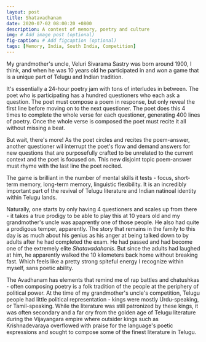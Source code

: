 ```yaml
---
layout: post
title: Shatavadhanam
date: 2020-07-02 08:00:20 +0800
description: A contest of memory, poetry and culture
img: # Add image post (optional)
fig-caption: # Add figcaption (optional)
tags: [Memory, India, South India, Competition]
---
```


My grandmother's uncle, Veluri Sivarama Sastry was born around 1900, I think, and when he was 10 years old he participated in and won a game that is a unique part of Telugu and Indian tradition.

It's essentially a 24-hour poetry jam with tons of interludes in between. The poet who is participating has a hundred questioners who each ask a question. The poet must compose a poem in response, but only reveal the first line before moving on to the next questioner. The poet does this 4 times to complete  the whole verse for each questioner, generating 400 lines of poetry. Once the whole verse is composed the poet must recite it all without missing a beat.

But wait, there's more! As the poet circles and recites the poem-answer, another questioner wil interrupt the poet's flow and demand answers for new questions that are purposefully crafted to be unrelated to the current context and the poet is focused on. This new disjoint topic poem-answer must rhyme with the last line the poet recited.
 
The game is brilliant in the number of mental skills it tests - focus, short-term memory, long-term memory, linguistic flexibility. It is an incredibly important part of the revival of Telugu literature and Indian natinoal identity within Telugu lands.

Naturally, one starts by only having 4 questioners and scales up from there - it takes a true prodigy to be able to play this at 10 years old and my grandmother's uncle was apaprently one of those people. He also had quite a prodigous temper, apparently. The story that remains in the family to this day is as much about his genius as his anger at being talked down to by adults after he had completed the exam. He had passed and had become one of the extremely elite _Shatavadahanis_. But since the adults had laughed at him, he apparently walked the 10 kilometers back home without breaking fast. Which feels like a pretty strong spiteful energy I recognize within myself, sans poetic ability.

The Avadhanam has elements that remind me of rap battles and chatushkas - often composing poetry is a folk tradition of the people at the periphery of political power. At the time of my grandmother's uncle's competition, Telugu people had little political representation  - kings were mostly Urdu-speaking, or Tamil-speaking.  While the literature was still patronized by these kings, it was often secondary and a far cry from the golden age of Telugu literature during the Vijayangara empire where outsider kings such as Krishnadevaraya overflowed with praise for the language's poetic expressions and sought to compose some of the finest literature in Telugu.


